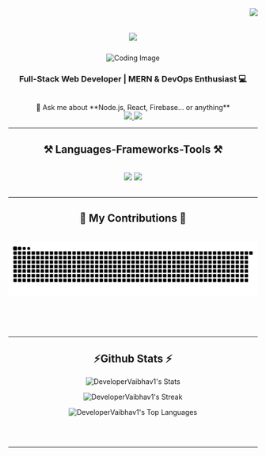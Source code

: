 <img align="right" src="https://visitor-badge.laobi.icu/badge?page_id=salesp07.salesp07" />

<h1 align="center">
    <img src="https://readme-typing-svg.herokuapp.com/?font=Righteous&size=35&center=true&vCenter=true&width=500&height=70&duration=4000&lines=Hi+👋🏻;+I'm+Vaibhav+Sarkar" />
</h1>

<div align="center">
    <img src="https://iili.io/3vdmRx1.gif" alt="Coding Image" width="400" />
</div>

<h3 align="center">Full-Stack Web Developer | MERN & DevOps Enthusiast 💻</h3>

<br/>

<div align="center">
💬 Ask me about **Node.js, React, Firebase... or anything**
 </div>
 
<div align="center"> 
  <a href="mailto:sarkarvaibhav20@gmail.com">
    <img src="https://img.shields.io/badge/Gmail-333333?style=for-the-badge&logo=gmail&logoColor=red" />
  </a>
 <a href="https://linkedin.com/in/vaibhav-sarkar-87181027b" target="_blank">
    <img src="https://img.shields.io/badge/LinkedIn-0077B5?style=for-the-badge&logo=linkedin&logoColor=white" target="_blank" />
  </a>
</div>

 <hr/>
 
<h2 align="center">⚒️ Languages-Frameworks-Tools ⚒️</h2>
<br/>
<div align="center">
    <img src="https://skillicons.dev/icons?i=react,bootstrap,mui,html,css,vscode,github,figma,tailwind,git,r" />
    <img src="https://skillicons.dev/icons?i=nodejs,python,javascript,typescript,express,firebase,mongodb,c,java,nextjs,mysql,flask" /><br>
</div>

<br/>
<hr/>

<div align="center">
  <h2>🐍 My Contributions 🐍</h2>
  <br>
  <img alt="snake eating my contributions" src="https://raw.githubusercontent.com/DeveloperVaibhav1/DeveloperVaibhav1/refs/heads/output/github-snake.svg" />
  
  <br/><br/><br/>
</div>

<hr/>

<h2 align="center">⚡Github Stats ⚡</h2>

<div align="center">

  <img 
    src="https://github-readme-stats.vercel.app/api?username=DeveloperVaibhav1&theme=tokyonight&show_icons=true&hide_border=true&count_private=true" 
    alt="DeveloperVaibhav1's Stats" 
    width="500" height="250" />
  
  
  <img 
    src="https://github-readme-streak-stats.herokuapp.com/?user=DeveloperVaibhav1&theme=tokyonight&hide_border=true" 
    alt="DeveloperVaibhav1's Streak" 
    width="500" height="250" />
 
  
  <img 
    src="https://github-readme-stats.vercel.app/api/top-langs/?username=DeveloperVaibhav1&theme=tokyonight&show_icons=true&hide_border=true&layout=compact" 
    alt="DeveloperVaibhav1's Top Languages" 
    width="500" height="250" />

</div>



<br><br>
</div>

<hr/>
